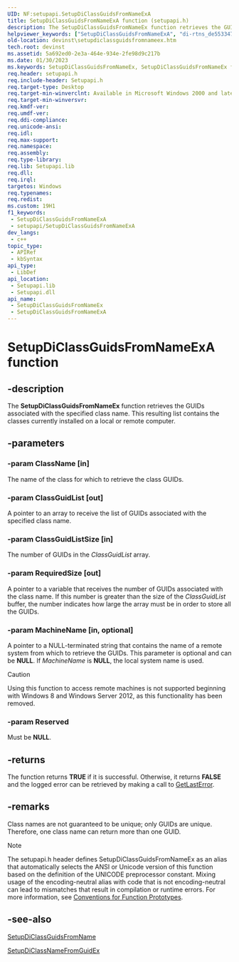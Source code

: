 ```yaml
---
UID: NF:setupapi.SetupDiClassGuidsFromNameExA
title: SetupDiClassGuidsFromNameExA function (setupapi.h)
description: The SetupDiClassGuidsFromNameEx function retrieves the GUIDs associated with the specified class name. This resulting list contains the classes currently installed on a local or remote computer. (ANSI)
helpviewer_keywords: ["SetupDiClassGuidsFromNameExA", "di-rtns_de553347-9025-4477-8d83-9d1bdac1ceff.xml"]
old-location: devinst\setupdiclassguidsfromnameex.htm
tech.root: devinst
ms.assetid: 5a692ed0-2e3a-464e-934e-2fe98d9c217b
ms.date: 01/30/2023
ms.keywords: SetupDiClassGuidsFromNameEx, SetupDiClassGuidsFromNameEx function [Device and Driver Installation], SetupDiClassGuidsFromNameExA, SetupDiClassGuidsFromNameExW, devinst.setupdiclassguidsfromnameex, di-rtns_de553347-9025-4477-8d83-9d1bdac1ceff.xml, setupapi/SetupDiClassGuidsFromNameEx
req.header: setupapi.h
req.include-header: Setupapi.h
req.target-type: Desktop
req.target-min-winverclnt: Available in Microsoft Windows 2000 and later versions of Windows.
req.target-min-winversvr: 
req.kmdf-ver: 
req.umdf-ver: 
req.ddi-compliance: 
req.unicode-ansi: 
req.idl: 
req.max-support: 
req.namespace: 
req.assembly: 
req.type-library: 
req.lib: Setupapi.lib
req.dll: 
req.irql: 
targetos: Windows
req.typenames: 
req.redist: 
ms.custom: 19H1
f1_keywords:
 - SetupDiClassGuidsFromNameExA
 - setupapi/SetupDiClassGuidsFromNameExA
dev_langs:
 - c++
topic_type:
 - APIRef
 - kbSyntax
api_type:
 - LibDef
api_location:
 - Setupapi.lib
 - Setupapi.dll
api_name:
 - SetupDiClassGuidsFromNameEx
 - SetupDiClassGuidsFromNameExA
---
```


# SetupDiClassGuidsFromNameExA function


## -description

The <b>SetupDiClassGuidsFromNameEx</b> function retrieves the GUIDs associated with the specified class name. This resulting list contains the classes currently installed on a local or remote computer.

## -parameters

### -param ClassName [in]

The name of the class for which to retrieve the class GUIDs.

### -param ClassGuidList [out]

A pointer to an array to receive the list of GUIDs associated with the specified class name.

### -param ClassGuidListSize [in]

The number of GUIDs in the <i>ClassGuidList</i> array.

### -param RequiredSize [out]

A pointer to a variable that receives the number of GUIDs associated with the class name. If this number is greater than the size of the <i>ClassGuidList</i> buffer, the number indicates how large the array must be in order to store all the GUIDs.

### -param MachineName [in, optional]

A pointer to a NULL-terminated string that contains the name of a remote system from which to retrieve the GUIDs. This parameter is optional and can be <b>NULL</b>. If <i>MachineName</i> is <b>NULL</b>, the local system name is used.

> [!CAUTION]
> Using this function to access remote machines is not supported beginning with Windows 8 and Windows Server 2012, as this functionality has been removed.

### -param Reserved

Must be <b>NULL</b>.

## -returns

The function returns <b>TRUE</b> if it is successful. Otherwise, it returns <b>FALSE</b> and the logged error can be retrieved by making a call to <a href="/windows/win32/api/errhandlingapi/nf-errhandlingapi-getlasterror">GetLastError</a>.

## -remarks

Class names are not guaranteed to be unique; only GUIDs are unique. Therefore, one class name can return more than one GUID.





> [!NOTE]
> The setupapi.h header defines SetupDiClassGuidsFromNameEx as an alias that automatically selects the ANSI or Unicode version of this function based on the definition of the UNICODE preprocessor constant. Mixing usage of the encoding-neutral alias with code that is not encoding-neutral can lead to mismatches that result in compilation or runtime errors. For more information, see [Conventions for Function Prototypes](/windows/win32/intl/conventions-for-function-prototypes).

## -see-also

<a href="/windows/desktop/api/setupapi/nf-setupapi-setupdiclassguidsfromnamea">SetupDiClassGuidsFromName</a>



<a href="/windows/desktop/api/setupapi/nf-setupapi-setupdiclassnamefromguidexa">SetupDiClassNameFromGuidEx</a>
